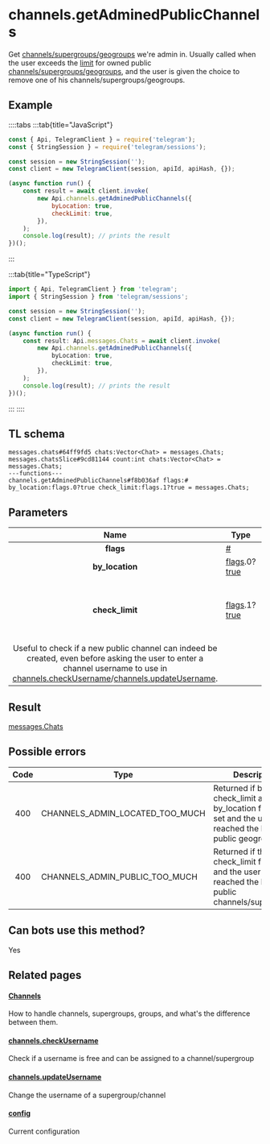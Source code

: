 # channels.getAdminedPublicChannels

Get [channels/supergroups/geogroups](https://core.telegram.org/api/channel) we're admin in. Usually called when the user exceeds the [limit](https://core.telegram.org/constructor/config) for owned public [channels/supergroups/geogroups](https://core.telegram.org/api/channel), and the user is given the choice to remove one of his channels/supergroups/geogroups.

## Example

::::tabs
:::tab{title="JavaScript"}

```js
const { Api, TelegramClient } = require('telegram');
const { StringSession } = require('telegram/sessions');

const session = new StringSession('');
const client = new TelegramClient(session, apiId, apiHash, {});

(async function run() {
    const result = await client.invoke(
        new Api.channels.getAdminedPublicChannels({
            byLocation: true,
            checkLimit: true,
        }),
    );
    console.log(result); // prints the result
})();
```

:::

:::tab{title="TypeScript"}

```ts
import { Api, TelegramClient } from 'telegram';
import { StringSession } from 'telegram/sessions';

const session = new StringSession('');
const client = new TelegramClient(session, apiId, apiHash, {});

(async function run() {
    const result: Api.messages.Chats = await client.invoke(
        new Api.channels.getAdminedPublicChannels({
            byLocation: true,
            checkLimit: true,
        }),
    );
    console.log(result); // prints the result
})();
```

:::
::::

## TL schema

```
messages.chats#64ff9fd5 chats:Vector<Chat> = messages.Chats;
messages.chatsSlice#9cd81144 count:int chats:Vector<Chat> = messages.Chats;
---functions---
channels.getAdminedPublicChannels#f8b036af flags:# by_location:flags.0?true check_limit:flags.1?true = messages.Chats;
```

## Parameters

|                                                                                                                                                  Name                                                                                                                                                   | Type                                                                                                                              | Description                                                                                                                                                                                                                                                         |
| :-----------------------------------------------------------------------------------------------------------------------------------------------------------------------------------------------------------------------------------------------------------------------------------------------------: | --------------------------------------------------------------------------------------------------------------------------------- | ------------------------------------------------------------------------------------------------------------------------------------------------------------------------------------------------------------------------------------------------------------------- |
|                                                                                                                                                **flags**                                                                                                                                                | [#](https://core.telegram.org/type/%23)                                                                                           | Flags, see [TL conditional fields](https://core.telegram.org/mtproto/TL-combinators#conditional-fields)                                                                                                                                                             |
|                                                                                                                                             **by_location**                                                                                                                                             | [flags](https://core.telegram.org/mtproto/TL-combinators#conditional-fields).0?[true](https://core.telegram.org/constructor/true) | Get geogroups                                                                                                                                                                                                                                                       |
|                                                                                                                                             **check_limit**                                                                                                                                             | [flags](https://core.telegram.org/mtproto/TL-combinators#conditional-fields).1?[true](https://core.telegram.org/constructor/true) | If set and the user has reached the limit of owned public [channels/supergroups/geogroups](https://core.telegram.org/api/channel), instead of returning the channel list one of the specified [errors](https://core.telegram.org#possible-errors) will be returned. |
| Useful to check if a new public channel can indeed be created, even before asking the user to enter a channel username to use in [channels.checkUsername](https://core.telegram.org/method/channels.checkUsername)/[channels.updateUsername](https://core.telegram.org/method/channels.updateUsername). |

## Result

[messages.Chats](https://core.telegram.org/type/messages.Chats)

## Possible errors

| Code | Type                            | Description                                                                                                               |
| :--: | ------------------------------- | ------------------------------------------------------------------------------------------------------------------------- |
| 400  | CHANNELS_ADMIN_LOCATED_TOO_MUCH | Returned if both the check_limit and the by_location flags are set and the user has reached the limit of public geogroups |
| 400  | CHANNELS_ADMIN_PUBLIC_TOO_MUCH  | Returned if the check_limit flag is set and the user has reached the limit of public channels/supergroups                 |

## Can bots use this method?

Yes

## Related pages

#### [Channels](https://core.telegram.org/api/channel)

How to handle channels, supergroups, groups, and what's the difference between them.

#### [channels.checkUsername](https://core.telegram.org/method/channels.checkUsername)

Check if a username is free and can be assigned to a channel/supergroup

#### [channels.updateUsername](https://core.telegram.org/method/channels.updateUsername)

Change the username of a supergroup/channel

#### [config](https://core.telegram.org/constructor/config)

Current configuration
